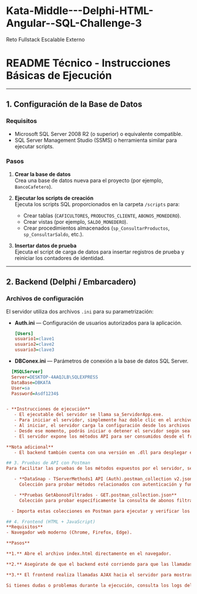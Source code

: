 # Kata-Middle---Delphi-HTML-Angular--SQL-Challenge-3
Reto Fullstack Escalable Externo

# README Técnico - Instrucciones Básicas de Ejecución

---

## 1. Configuración de la Base de Datos

### Requisitos
- Microsoft SQL Server 2008 R2 (o superior) o equivalente compatible.
- SQL Server Management Studio (SSMS) o herramienta similar para ejecutar scripts.

### Pasos

1. **Crear la base de datos**  
   Crea una base de datos nueva para el proyecto (por ejemplo, `BancoCafetero`).

2. **Ejecutar los scripts de creación**  
   Ejecuta los scripts SQL proporcionados en la carpeta `/scripts` para:
   - Crear tablas (`CAFICULTORES`, `PRODUCTOS_CLIENTE`, `ABONOS_MONEDERO`).
   - Crear vistas (por ejemplo, `SALDO_MONEDERO`).
   - Crear procedimientos almacenados (`sp_ConsultarProductos`, `sp_ConsultarSaldo`, etc.).

3. **Insertar datos de prueba**  
   Ejecuta el script de carga de datos para insertar registros de prueba y reiniciar los contadores de identidad.

---

## 2. Backend (Delphi / Embarcadero)

### Archivos de configuración

El servidor utiliza dos archivos `.ini` para su parametrización:

- **Auth.ini** — Configuración de usuarios autorizados para la aplicación.

  ```ini
  [Users]
  usuario1=clave1
  usuario2=clave2
  usuario3=clave3

- **DBConex.ini** — Parámetros de conexión a la base de datos SQL Server.

```ini
  [MSQLServer]
  Server=DESKTOP-4AAQJLB\SQLEXPRESS
  DataBase=DBKATA
  User=sa
  Password=Asdf1234$


- **Instrucciones de ejecución**
   - El ejecutable del servidor se llama sa_ServidorApp.exe.
   - Para iniciar el servidor, simplemente haz doble clic en el archivo .exe.
   - Al iniciar, el servidor carga la configuración desde los archivos .ini.
   - Desde ese momento, podrás iniciar o detener el servidor según sea necesario.
   - El servidor expone los métodos API para ser consumidos desde el frontend o herramientas externas.

**Nota adicional**
   - El backend también cuenta con una versión en .dll para desplegar en IIS, que no forma parte de esta guía de ejecución.

## 3. Pruebas de API con Postman
Para facilitar las pruebas de los métodos expuestos por el servidor, se incluyen colecciones Postman dentro de la carpeta json:

   - **DataSnap - TServerMethods1 API (Auth).postman_collection v2.json**
     Colección para probar métodos relacionados con autenticación y funcionalidades principales.

   - **Pruebas GetAbonosFiltrados - GET.postman_collection.json**
     Colección para probar específicamente la consulta de abonos filtrados por parámetros.

  - Importa estas colecciones en Postman para ejecutar y verificar los endpoints.

## 4. Frontend (HTML + JavaScript)
**Requisitos**
- Navegador web moderno (Chrome, Firefox, Edge).

**Pasos**

**1.** Abre el archivo index.html directamente en el navegador.

**2.** Asegúrate de que el backend esté corriendo para que las llamadas a la API funcionen correctamente.

**3.** El frontend realiza llamadas AJAX hacia el servidor para mostrar datos y realizar operaciones.

Si tienes dudas o problemas durante la ejecución, consulta los logs del backend o la consola del navegador para identificar errores.
